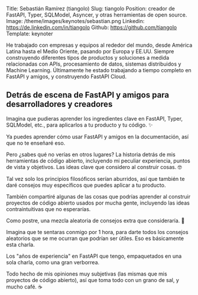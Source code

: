 Title: Sebastián Ramírez (tiangolo)
Slug: tiangolo
Position: creador de FastAPI, Typer, SQLModel, Asyncer, y otras herramientas de open source.
Image: /theme/images/keynotes/sebastian.png
Linkedin: https://de.linkedin.com/in/tiangolo
Github: https://github.com/tiangolo
Template: keynoter

He trabajado con empresas y equipos al rededor del mundo, desde América Latina hasta el Medio Oriente, pasando por Europa y EE.UU. Siempre construyendo diferentes tipos de productos y soluciones a medida relacionadas con APIs, procesamiento de datos, sistemas distribuidos y Machine Learning. Últimamente he estado trabajando a tiempo completo en FastAPI y amigos, y construyendo FastAPI Cloud.

## Detrás de escena de FastAPI y amigos para desarrolladores y creadores

Imagina que pudieras aprender los ingredientes clave en FastAPI, Typer, SQLModel, etc., para aplicarlos a tu producto y tu código. ✨

Ya puedes aprender cómo usar FastAPI y amigos en la documentación, así que no te enseñaré eso.

Pero ¿sabes qué no verías en otros lugares? La historia detrás de mis herramientas de código abierto, incluyendo mi peculiar experiencia, puntos de vista y objetivos. Las ideas clave que considero al construir cosas. 🤓

Tal vez solo los principios filosóficos serían aburridos, así que también te daré consejos muy específicos que puedes aplicar a tu producto.

También compartiré algunas de las cosas que podrías aprender al construir proyectos de código abierto usados por mucha gente, incluyendo las ideas contraintuitivas que no esperarías.

Como postre, una mezcla aleatoria de consejos extra que consideraría. 🍪

Imagina que te sentaras conmigo por 1 hora, para darte todos los consejos aleatorios que se me ocurran que podrían ser útiles. Eso es básicamente esta charla.

Los "años de experiencia" en FastAPI que tengo, empaquetados en una sola charla, como una gran verborrea.

Todo hecho de mis opiniones muy subjetivas (las mismas que mis proyectos de código abierto), así que toma todo con un grano de sal, y mucho café. ☕️